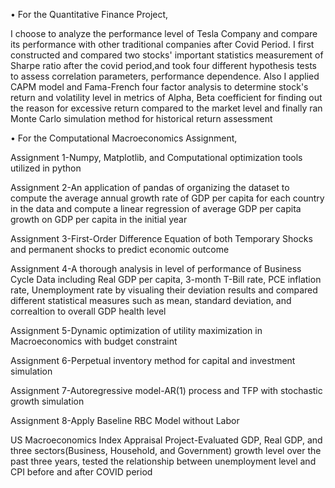 
•	For the Quantitative Finance Project, 

I choose to analyze the performance level of Tesla Company and compare its performance with other traditional companies after Covid Period. I first constructed and compared two stocks' important statistics measurement of Sharpe ratio after the covid period,and took four different hypothesis tests to assess correlation parameters, performance dependence. Also I applied CAPM model and Fama-French four factor analysis to determine stock's return and volatility level in metrics of Alpha, Beta coefficient for finding out the reason for excessive return compared to the market level and finally ran Monte Carlo simulation method for historical return assessment


•	For the Computational Macroeconomics Assignment, 

Assignment 1-Numpy, Matplotlib, and Computational optimization tools utilized in python

Assignment 2-An application of pandas of organizing the dataset to compute the average annual growth rate of GDP per capita for each country in the data and compute a linear regression of average GDP per capita growth on GDP per capita in the initial year

Assignment 3-First-Order Difference Equation of both Temporary Shocks and permanent shocks to predict economic outcome

Assignment 4-A thorough analysis in level of performance of Business Cycle Data including Real GDP per capita, 3-month T-Bill rate, PCE inflation rate, Unemployment rate by visualing their deviation results and compared different statistical measures such as mean, standard deviation, and correaltion to overall GDP health level

Assignment 5-Dynamic optimization of utility maximization in Macroeconomics with budget constraint


Assignment 6-Perpetual inventory method for capital and investment simulation

Assignment 7-Autoregressive model-AR(1) process and TFP with stochastic growth simulation

Assignment 8-Apply Baseline RBC Model without Labor

US Macroeconomics Index Appraisal Project-Evaluated GDP, Real GDP, and three sectors(Business, Household, and Government) growth level over the past three years, tested the relationship between unemployment level and CPI before and after COVID period
